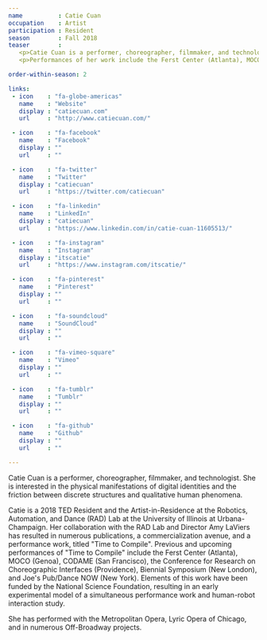 ```yaml
---
name          : Catie Cuan
occupation    : Artist
participation : Resident
season        : Fall 2018
teaser        :
   <p>Catie Cuan is a performer, choreographer, filmmaker, and technologist. She is interested in the physical manifestations of digital identities and the friction between discrete structures and qualitative human phenomena.</p>
   <p>Performances of her work include the Ferst Center (Atlanta), MOCO (Genoa), CODAME (San Francisco), and Joe's Pub/Dance NOW (New York). Catie is a 2018 TED Resident and the Artist-in-Residence at the Robotics, Automation, and Dance (RAD) Lab at the University of Illinois.</p>

order-within-season: 2

links:
 - icon    : "fa-globe-americas"
   name    : "Website"
   display : "catiecuan.com"
   url     : "http://www.catiecuan.com/"

 - icon    : "fa-facebook"
   name    : "Facebook"
   display : ""
   url     : ""

 - icon    : "fa-twitter"
   name    : "Twitter"
   display : "catiecuan"
   url     : "https://twitter.com/catiecuan"

 - icon    : "fa-linkedin"
   name    : "LinkedIn"
   display : "catiecuan"
   url     : "https://www.linkedin.com/in/catie-cuan-11605513/"

 - icon    : "fa-instagram"
   name    : "Instagram"
   display : "itscatie"
   url     : "https://www.instagram.com/itscatie/"

 - icon    : "fa-pinterest"
   name    : "Pinterest"
   display : ""
   url     : ""

 - icon    : "fa-soundcloud"
   name    : "SoundCloud"
   display : ""
   url     : ""

 - icon    : "fa-vimeo-square"
   name    : "Vimeo"
   display : ""
   url     : ""

 - icon    : "fa-tumblr"
   name    : "Tumblr"
   display : ""
   url     : ""

 - icon    : "fa-github"
   name    : "Github"
   display : ""
   url     : ""

---
```

Catie Cuan is a performer, choreographer, filmmaker, and technologist. She is interested in the physical manifestations of digital identities and the friction between discrete structures and qualitative human phenomena.

Catie is a 2018 TED Resident and the Artist-in-Residence at the Robotics, Automation, and Dance (RAD) Lab at the University of Illinois at Urbana-Champaign. Her collaboration with the RAD Lab and Director Amy LaViers has resulted in numerous publications, a commercialization avenue, and a performance work, titled "Time to Compile". Previous and upcoming performances of "Time to Compile" include the Ferst Center (Atlanta), MOCO (Genoa), CODAME (San Francisco), the Conference for Research on Choreographic Interfaces (Providence), Biennial Symposium (New London), and Joe's Pub/Dance NOW (New York). Elements of this work have been funded by the National Science Foundation, resulting in an early experimental model of a simultaneous performance work and human-robot interaction study.

She has performed with the Metropolitan Opera, Lyric Opera of Chicago, and in numerous Off-Broadway projects.